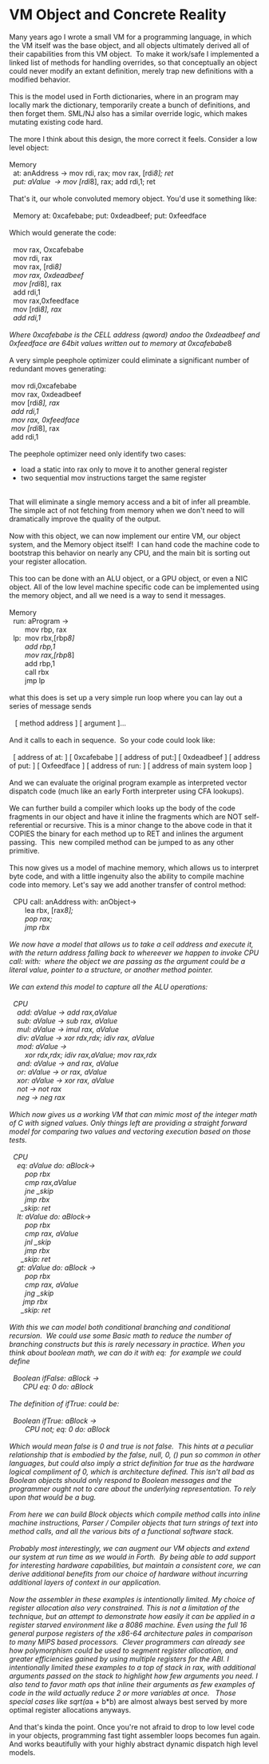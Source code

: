 VM Object and Concrete Reality
==============================

Many years ago I wrote a small VM for a programming language, in which the VM itself was the base object, and all objects ultimately derived all of their capabilities from this VM object.  To make it work/safe I implemented a linked list of methods for handling overrides, so that conceptually an object could never modify an extant definition, merely trap new definitions with a modified behavior. <br><br>This is the model used in Forth dictionaries, where in an program may locally mark the dictionary, temporarily create a bunch of definitions, and then forget them. SML/NJ also has a similar override logic, which makes mutating existing code hard. <br><br>The more I think about this design, the more correct it feels. Consider a low level object:<br><br>Memory<br>  at: anAddress -> mov rdi, rax; mov rax, [rdi*8]; ret<br>  put: aValue  -> mov [rdi*8], rax; add rdi,1; ret<br><br>That&#39;s it, our whole convoluted memory object. You&#39;d use it something like:<br><br>  Memory at: 0xcafebabe; put: 0xdeadbeef; put: 0xfeedface<br><br>Which would generate the code:<br><br>  mov rax, Oxcafebabe<br>  mov rdi, rax<br>  mov rax, [rdi*8]<br>  mov rax, 0xdeadbeef<br>  mov [rdi*8], rax<br>  add rdi,1<br>  mov rax,0xfeedface<br>  mov [rdi*8], rax<br>  add rdi,1<br><br>Where 0xcafebabe is the CELL address (qword) andoo the 0xdeadbeef and 0xfeedface are 64bit values written out to memory at 0xcafebabe*8 <br><br>A very simple peephole optimizer could eliminate a significant number of redundant moves generating:<br><br> mov rdi,0xcafebabe<br> mov rax, 0xdeadbeef<br> mov [rdi*8], rax<br> add rdi,1<br> mov rax, 0xfeedface<br> mov [rdi*8], rax<br> add rdi,1<br><br>The peephole optimizer need only identify two cases:<ul><li>load a static into rax only to move it to another general register</li><li>two sequential mov instructions target the same register</li></ul><br>That will eliminate a single memory access and a bit of infer all preamble. The simple act of not fetching from memory when we don&#39;t need to will dramatically improve the quality of the output. <br>  <br>Now with this object, we can now implement our entire VM, our object system, and the Memory object itself!  I can hand code the machine code to bootstrap this behavior on nearly any CPU, and the main bit is sorting out your register allocation. <br><br>This too can be done with an ALU object, or a GPU object, or even a NIC object. All of the low level machine specific code can be implemented using the memory object, and all we need is a way to send it messages.  <br><br>Memory<br>  run: aProgram -><br>        mov rbp, rax<br>  lp:  mov rbx,[rbp*8]<br>        add rbp,1<br>        mov rax,[rbp*8]<br>        add rbp,1<br>        call rbx<br>        jmp lp<br><br>what this does is set up a very simple run loop where you can lay out a series of message sends<br><br>   [ method address ] [ argument ]...<br><br>And it calls to each in sequence.  So your code could look like:<br><br>  [ address of at: ] [ 0xcafebabe ] [ address of put:] [ 0xdeadbeef ] [ address of put: ] [ Oxfeedface ] [ address of run: ] [ address of main system loop ]<br><br>And we can evaluate the original program example as interpreted vector dispatch code (much like an early Forth interpreter using CFA lookups). <br><br>We can further build a compiler which looks up the body of the code fragments in our object and have it inline the fragments which are NOT self-referential or recursive. This is a minor change to the above code in that it COPIES the binary for each method up to RET and inlines the argument passing.  This  new compiled method can be jumped to as any other primitive. <br><br>This now gives us a model of machine memory, which allows us to interpret byte code, and with a little ingenuity also the ability to compile machine code into memory. Let&#39;s say we add another transfer of control method:<br><br>  CPU call: anAddress with: anObject-><br>        lea rbx, [rax*8]; <br>        pop rax;<br>        jmp rbx<br><br>We now have a model that allows us to take a cell address and execute it, with the return address falling back to whereever we happen to invoke CPU call: with:  where the object we are passing as the argument could be a literal value, pointer to a structure, or another method pointer. <br><br>We can extend this model to capture all the ALU operations:<br><br>  CPU <br>    add: aValue -> add rax,aValue<br>    sub: aValue -> sub rax, aValue<br>    mul: aValue -> imul rax, aValue<br>    div: aValue -> xor rdx,rdx; idiv rax, aValue<br>    mod: aValue -> <br>        xor rdx,rdx; idiv rax,aValue; mov rax,rdx<br>    and: aValue -> and rax, aValue<br>    or: aValue -> or rax, aValue<br>    xor: aValue -> xor rax, aValue<br>    not -> not rax<br>    neg -> neg rax<br><br>Which now gives us a working VM that can mimic most of the integer math of C with signed values. Only things left are providing a straight forward model for comparing two values and vectoring execution based on those tests. <br><br>  CPU <br>    eq: aValue do: aBlock-><br>        pop rbx<br>        cmp rax,aValue<br>        jne _skip<br>        jmp rbx<br>      _skip: ret<br>    lt: aValue do: aBlock-><br>        pop rbx<br>        cmp rax, aValue<br>        jnl _skip<br>        jmp rbx<br>      _skip: ret<br>    gt: aValue do: aBlock -><br>        pop rbx<br>        cmp rax, aValue<br>        jng _skip<br>       jmp rbx<br>      _skip: ret<br><br>With this we can model both conditional branching and conditional recursion.  We could use some Basic math to reduce the number of branching constructs but this is rarely necessary in practice. When you think about boolean math, we can do it with eq:  for example we could define<br><br>  Boolean ifFalse: aBlock -><br>       CPU eq: 0 do: aBlock<br><br>The definition of ifTrue: could be:<br><br>  Boolean ifTrue: aBlock -><br>        CPU not; eq: 0 do: aBlock<br><br>Which would mean false is 0 and true is not false.  This hints at a peculiar relationship that is embodied by the false, null, 0, () pun so common in other languages, but could also imply a strict definition for true as the hardware logical compliment of 0, which is architecture defined. This isn&#39;t all bad as Boolean objects should only respond to Boolean messages and the programmer ought not to care about the underlying representation. To rely upon that would be a bug. <br><br>From here we can build Block objects which compile method calls into inline machine instructions, Parser / Compiler objects that turn strings of text into method calls, and all the various bits of a functional software stack. <br><br>Probably most interestingly, we can augment our VM objects and extend our system at run time as we would in Forth.  By being able to add support for interesting hardware capabilities, but maintain a consistent core, we can derive additional benefits from our choice of hardware without incurring additional layers of context in our application. <br><br>Now the assembler in these examples is intentionally limited. My choice of register allocation also very constrained. This is not a limitation of the technique, but an attempt to demonstrate how easily it can be applied in a register starved environment like a 8086 machine. Even using the full 16 general purpose registers of the x86-64 architecture pales in comparison to many MIPS based processors.  Clever programmers can already see how polymorphism could be used to segment register allocation, and greater efficiencies gained by using multiple registers for the ABI. I intentionally limited these examples to a top of stack in rax, with additional arguments passed on the stack to highlight how few arguments you need. I also tend to favor math ops that inline their arguments as few examples of code in the wild actually reduce 2 or more variables at once.   Those special cases like sqrt(a*a + b*b) are almost always best served by more optimal register allocations anyways. <br><br>And that&#39;s kinda the point. Once you&#39;re not afraid to drop to low level code in your objects, programming fast tight assembler loops becomes fun again. And works beautifully with your highly abstract dynamic dispatch high level models. <br>        <br>